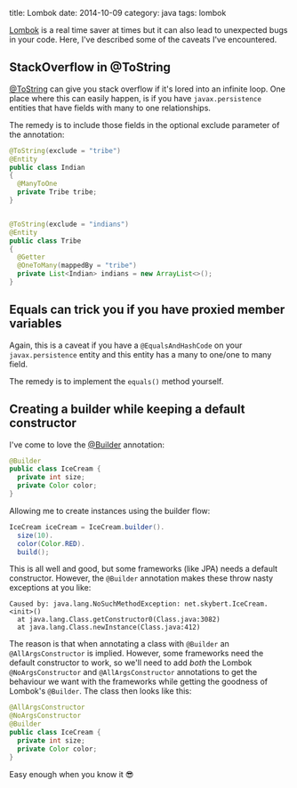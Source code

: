 title: Lombok
date: 2014-10-09
category: java
tags: lombok

[Lombok](http://projectlombok.org) is a real time saver at times but
it can also lead to unexpected bugs in your code. Here, I've described
some of the caveats I've encountered.

## StackOverflow in @ToString
[@ToString](http://projectlombok.org/features/ToString.html) can give
you stack overflow if it's lored into an infinite loop. One place
where this can easily happen, is if you have ```javax.persistence```
entities that have fields with many to one relationships.

The remedy is to include those fields in the optional exclude
parameter of the annotation:

```java
@ToString(exclude = "tribe")
@Entity
public class Indian
{
  @ManyToOne
  private Tribe tribe;
}


@ToString(exclude = "indians")
@Entity
public class Tribe
{
  @Getter
  @OneToMany(mappedBy = "tribe")
  private List<Indian> indians = new ArrayList<>();
}
```

## Equals can trick you if you have proxied member variables
Again, this is a caveat if you have a `@EqualsAndHashCode` on your
`javax.persistence` entity and this entity has a many to one/one to
many field.

The remedy is to implement the `equals()` method yourself.

## Creating a builder while keeping a default constructor
 
I've come to love the
[@Builder](https://projectlombok.org/features/Builder) annotation:
```java
@Builder
public class IceCream {
  private int size;
  private Color color;
}
```

Allowing me to create instances using the builder flow:
```java
IceCream iceCream = IceCream.builder().
  size(10).
  color(Color.RED).
  build();
```

This is all well and good, but some frameworks (like JPA) needs a
default constructor. However, the `@Builder` annotation makes these
throw nasty exceptions at you like:

```text
Caused by: java.lang.NoSuchMethodException: net.skybert.IceCream.<init>()
  at java.lang.Class.getConstructor0(Class.java:3082)
  at java.lang.Class.newInstance(Class.java:412)
```


The reason is that when annotating a class with `@Builder` an
`@AllArgsConstructor` is implied. However, some frameworks need the
default constructor to work, so we'll need to add _both_ the Lombok
`@NoArgsConstructor` and `@AllArgsConstructor` annotations to get the
behaviour we want with the frameworks while getting the goodness of
Lombok's `@Builder`. The class then looks like this:

```java
@AllArgsConstructor
@NoArgsConstructor
@Builder
public class IceCream {
  private int size;
  private Color color;
}

```

Easy enough when you know it 😎
